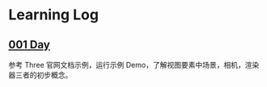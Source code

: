 # Learning Log

## [001 Day](/Docs/001-demo.md)

参考 Three 官网文档示例，运行示例 Demo，了解视图要素中场景，相机，渲染器三者的初步概念。
